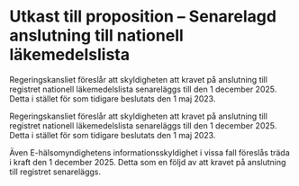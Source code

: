 # Utkast till proposition – Senarelagd anslutning till nationell läkemedelslista

Regeringskansliet föreslår att skyldigheten att kravet på anslutning till registret nationell läkemedelslista senareläggs till den 1 december 2025. Detta i stället för som tidigare beslutats den 1 maj 2023.

Regeringskansliet föreslår att skyldigheten att kravet på anslutning till registret nationell läkemedelslista senareläggs till den 1 december 2025. Detta i stället för som tidigare beslutats den 1 maj 2023.

Även E-hälsomyndighetens informationsskyldighet i vissa fall föreslås träda i kraft den 1 december 2025. Detta som en följd av att kravet på anslutning till registret senareläggs.
